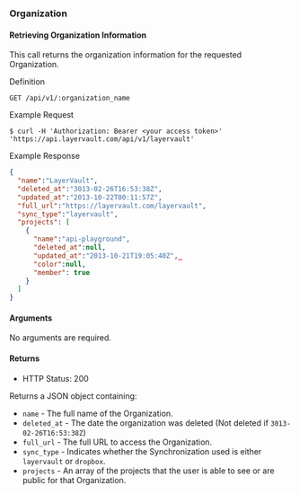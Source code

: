 ### Organization

#### Retrieving Organization Information

This call returns the organization information for the requested Organization.

 Definition

    GET /api/v1/:organization_name

 Example Request

    $ curl -H 'Authorization: Bearer <your access token>' 'https://api.layervault.com/api/v1/layervault'

 Example Response

```json
{
  "name":"LayerVault",
  "deleted_at":"3013-02-26T16:53:38Z",
  "updated_at":"2013-10-22T00:11:57Z",
  "full_url":"https://layervault.com/layervault",
  "sync_type":"layervault",
  "projects": [
    {
      "name":"api-playground",
      "deleted_at":null,
      "updated_at":"2013-10-21T19:05:40Z",_
      "color":null,
      "member": true
    }
  ]
}
```

#### Arguments
No arguments are required.

#### Returns

- HTTP Status: 200

Returns a JSON object containing:

  - `name` - The full name of the Organization.
  - `deleted_at` - The date the organization was deleted (Not deleted if `3013-02-26T16:53:38Z`)
  - `full_url` - The full URL to access the Organization.
  - `sync_type` - Indicates whether the Synchronization used is either ```layervault``` or ```dropbox```.
  - `projects` - An array of the projects that the user is able to see or are public for that Organization.
